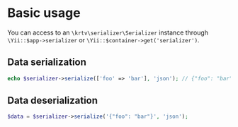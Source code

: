Basic usage
===========

You can access to an `\krtv\serializer\Serializer` instance through `\Yii::$app->serializer` or `\Yii::$container->get('serializer')`.

## Data serialization

```php
echo $serializer->serialize(['foo' => 'bar'], 'json'); // {"foo": "bar"}
```

## Data deserialization

```php
$data = $serializer->serialize('{"foo": "bar"}', 'json');
```
